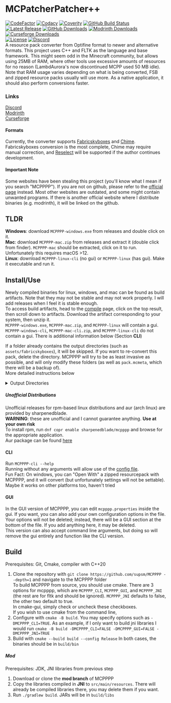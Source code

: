 # MCPatcherPatcher++
[![CodeFactor](https://www.codefactor.io/repository/github/supsm/mcpppp/badge)](https://www.codefactor.io/repository/github/supsm/mcpppp)
[![Codacy](https://app.codacy.com/project/badge/Grade/78de1baf045f4931ab13ccd7664c8d74)](https://www.codacy.com/gh/supsm/MCPPPP/dashboard?utm_source=github.com&amp;utm_medium=referral&amp;utm_content=supsm/MCPPPP&amp;utm_campaign=Badge_Grade)
[![Coverity](https://img.shields.io/coverity/scan/mcpppp.svg)](https://scan.coverity.com/projects/mcpppp)
[![GitHub Build Status](https://img.shields.io/github/actions/workflow/status/supsm/mcpppp/compile.yml?branch=master)](https://github.com/supsm/MCPPPP/actions/workflows/compile.yml)  
[![Latest Release](https://img.shields.io/github/v/release/supsm/mcpppp)](https://github.com/supsm/mcpppp/releases)
[![GitHub Downloads](https://img.shields.io/github/downloads/supsm/mcpppp/total?label=Github%20downloads)](https://github.com/supsm/mcpppp/releases)
[![Modrinth Downloads](https://img.shields.io/modrinth/dt/V7z6aY71?label=Modrinth%20downloads)](https://modrinth.com/mod/mcpppp)
[![Curseforge Downloads](https://cf.way2muchnoise.eu/565465.svg)](https://www.curseforge.com/minecraft/mc-mods/mcpppp)  
[![License](https://img.shields.io/github/license/supsm/mcpppp)](https://github.com/supsm/mcpppp)
[![Discord](https://img.shields.io/discord/824116179534348288?logo=discord)](https://discord.gg/waXJDswsaR)  
A resource pack converter from Optifine format to newer and alternative formats. This project uses C++ and FLTK as the language and base framework. This might seem odd in the Minecraft community, but allows using 25MB of RAM, where other tools use excessive amounts of resources for no reason (LambdAurora's now discontinued MCPP used 50 MB idle). Note that RAM usage varies depending on what is being converted, FSB and zipped resource packs usually will use more. As a native application, it should also perform conversions faster.  

### Links  
[Discord](https://discord.gg/waXJDswsaR)  
[Modrinth](https://modrinth.com/mod/mcpppp)  
[Curseforge](https://www.curseforge.com/minecraft/mc-mods/mcpppp)  

#### Formats
Currently, the converter supports [Fabricskyboxes](https://modrinth.com/mod/fabricskyboxes) and [Chime](https://www.curseforge.com/minecraft/mc-mods/chime-fabric). Fabricskyboxes conversion is the most complete, Chime may require manual correction, and [Reselect](https://github.com/Digifox03/reselect) will be supported if the author continues development.  

#### Important Note
Some websites have been stealing this project (you'll know what I mean if you search "MCPPPP"). If you are not on github, please refer to the [official page](https://github.com/supsm/MCPPPP) instead. Most other websites are outdated, and some might contain unwanted programs. If there is another official website where I distribute binaries (e.g. modrinth), it will be linked on the github.  

## TLDR
**Windows**: download `MCPPPP-windows.exe` from releases and double click on it.  
**Mac**: download `MCPPPP-mac.zip` from releases and extract it (double click from finder). `MCPPPP-mac` should be extracted, click on it to run. Unfortunately this requires macOS >12.  
**Linux**: download `MCPPPP-linux-cli` (no gui) or `MCPPPP-linux` (has gui). Make it executable and run it.  

## Install/Use
Newly compiled binaries for linux, windows, and mac can be found as build artifacts. Note that they may not be stable and may not work properly. I will add releases when I feel it is stable enough.  
To access build artifacts, head to the [compile](https://github.com/supsm/MCPPPP/actions/workflows/compile.yml) page, click on the top result, then scroll down to artifacts. Download the artifact corresponding to your system, then unzip it.  
`MCPPPP-windows.exe`, `MCPPPP-mac.zip`, and `MCPPPP-linux` will contain a gui.
`MCPPPP-windows-cli`, `MCPPPP-mac-cli.zip`, and `MCPPPP-linux-cli` do not contain a gui. There is additional information below (Section **CLI**)  
  
If a folder already contains the output directories (such as `assets/fabricskyboxes`), it will be skipped. If you want to re-convert this pack, delete the directory. MCPPPP will try to be as least invasive as possible, and will only modify these folders (as well as `pack.mcmeta`, which there will be a backup of).  
More detailed instructions below  
<details>
  <summary>Output Directories</summary>

  Fabricskyboxes: `assets/fabricskyboxes/sky`  
  Varied Mob Textures: `assets/minecraft/varied/textures/entity`  
  Chime: `assets/mcpppp`, `assets/minecraft/overrides`
</details>

##### Unofficial Distributions
Unofficial releases for rpm-based linux distributions and aur (arch linux) are provided by sharpenedblade.  
**WARNING**: these are unofficial and I cannot guarantee anything. **Use at your own risk**  
To install rpm, run `dnf copr enable sharpenedblade/mcpppp` and browse for the appropriate application.  
Aur package can be found [here](https://aur.archlinux.org/packages/mcpppp)  


#### CLI
Run `MCPPPP-cli --help`  
Running without any arguments will allow use of the [config file](CONFIG.md).  
Fun Fact: On windows, you can "Open With" a zipped resourcepack with MCPPPP, and it will convert (but unfortunately settings will not be settable). Maybe it works on other platforms too, haven't tried  

#### GUI
In the GUI version of MCPPPP, you can edit `mcpppp.properties` inside the gui. If you want, you can also add your own configuration options in the file. Your options will not be deleted; instead, there will be a GUI section at the bottom of the file. If you add anything here, it may be deleted.  
This version can also accept command line arguments, but doing so will remove the gui entirely and function like the CLI version.  

## Build
Prerequisites: Git, Cmake, compiler with C++20  
1. Clone the repository with `git clone https://github.com/supsm/MCPPPP --depth=1` and navigate to the MCPPPP folder  
To build MCPPPP from source, you should use cmake. There are 3 options for mcpppp, which are `MCPPPP_CLI`, `MCPPPP_GUI`, and `MCPPPP_JNI` (the rest are for fltk and should be ignored). `MCPPPP_JNI` defaults to false, the other two default to true.  
In cmake-gui, simply check or uncheck these checkboxes.  
If you wish to use cmake from the command line, 
1. Configure with `cmake -B build`. You may specify options such as `-DMCPPPP_CLI=TRUE`. As an example, if I only want to build jni libraries I would run `cmake -B build -DMCPPPP_CLI=FALSE -DMCPPPP_GUI=FALSE -DMCPPPP_JNI=TRUE`
2. Build with `cmake --build build --config Release`
In both cases, the binaries should be in `build/bin`

##### Mod
Prerequisites: JDK, JNI libraries from previous step
1. Download or clone the **mod branch** of MCPPPP  
2. Copy the libraries compiled in **JNI** to `src/main/resources`. There will already be compiled libraries there, you may delete them if you want.  
3. Run `./gradlew build`. JARs will be in `build/libs`  
